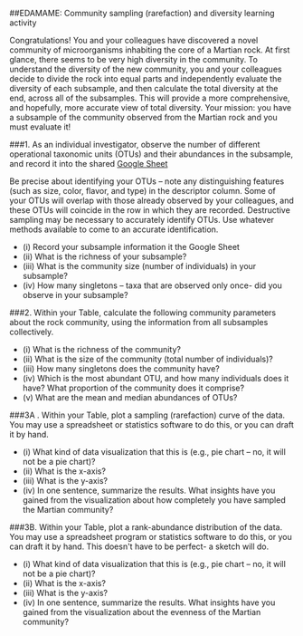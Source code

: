 ##EDAMAME: Community sampling (rarefaction) and diversity learning activity

Congratulations!  You and your colleagues have discovered a novel community of microorganisms inhabiting the core of a Martian rock.  At first glance, there seems to be very high diversity in the community.  To understand the diversity of the new community, you and your colleagues decide to divide the rock into equal parts and independently evaluate the diversity of each subsample, and then calculate the total diversity at the end, across all of the subsamples.  This will provide a more comprehensive, and hopefully, more accurate view of total diversity.  Your mission:  you have a subsample of the community observed from the Martian rock and you must evaluate it!

###1.  As an individual investigator, observe the number of different operational taxonomic units (OTUs) and their abundances in the subsample, and record it into the shared [Google Sheet](https://docs.google.com/spreadsheets/d/1x1hQvrzW_lwpJRWF7a2pgTBoW0cnzsg1qwKy0YmiuyA/edit#gid=0) <br>

Be precise about identifying your OTUs – note any distinguishing features (such as size, color, flavor, and type) in the descriptor column.  Some of your OTUs will overlap with those already observed by your colleagues, and these OTUs will coincide in the row in which they are recorded. Destructive sampling may be necessary to accurately identify OTUs.  Use whatever methods available to come to an accurate identification.  

* (i)	Record your subsample information it the Google Sheet <br>
* (ii)	What is the richness of your subsample? <br>
* (iii)	What is the community size (number of individuals) in your subsample? <br>
* (iv)	How many singletons – taxa that are observed only once- did you observe in your subsample? <br>


###2.  Within your Table, calculate the following community parameters about the rock community, using the information from all subsamples collectively.

* (i)	What is the richness of the community? <br>
* (ii)	What is the size of the community (total number of individuals)? <br>
* (iii)	How many singletons does the community have? <br>
* (iv)	Which is the most abundant OTU, and how many individuals does it have?  What proportion of the community does it comprise? <br>
* (v)	What are the mean and median abundances of OTUs? <br>


###3A .  Within your Table, plot a sampling (rarefaction) curve of the data.  You may use a spreadsheet or statistics software to do this, or you can draft it by hand.

* (i)	What kind of data visualization that this is (e.g., pie chart – no, it will not be a pie chart)? <br>
* (ii)	What is the x-axis? <br>
* (iii)	What is the y-axis? <br>
* (iv)	In one sentence, summarize the results.  What insights have you gained from the visualization about how completely you have sampled the Martian community? <br>


###3B.  Within your Table, plot a rank-abundance distribution of the data.  You may use a spreadsheet program or statistics software to do this, or you can draft it by hand.  This doesn't have to be perfect- a sketch will do.

* (i)	What kind of data visualization that this is (e.g., pie chart – no, it will not be a pie chart)? <br>
* (ii)	What is the x-axis? <br>
* (iii)	What is the y-axis? <br>
* (iv)	In one sentence, summarize the results.  What insights have you gained from the visualization about the evenness of the Martian community? <br>
